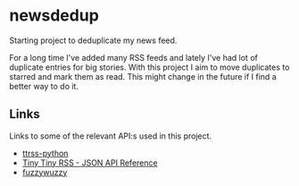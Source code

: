 # newsdedup
Starting project to deduplicate my news feed.

For a long time I've added many RSS feeds and lately I've had lot of duplicate
entries for big stories. With this project I aim to move duplicates to starred
and mark them as read. This might change in the future if I find a better way
to do it.

## Links
Links to some of the relevant API:s used in this project.
* [ttrss-python](http://ttrss-python.readthedocs.org/en/latest/)
* [Tiny Tiny RSS - JSON API Reference](https://tt-rss.org/redmine/projects/tt-rss/wiki/JsonApiReference)
* [fuzzywuzzy](https://github.com/seatgeek/fuzzywuzzy)
